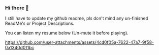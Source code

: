 ### Hi there 👋
I still have to update my github readme, pls don't mind any un-finished ReadMe's or Project Descriptions.

You can listen my resume below (Un-mute it before playing). 


https://github.com/user-attachments/assets/4cd0f05a-7622-47a7-9f58-0a1340d011bc

